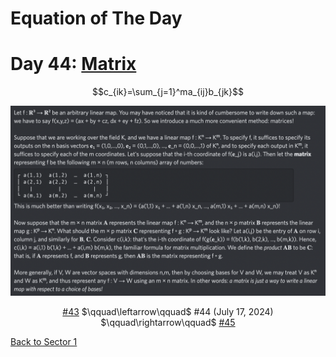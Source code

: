 # Equation of The Day

# Day 44: [Matrix](https://en.wikipedia.org/wiki/Matrix_(mathematics))

$$c_{ik}=\sum_{j=1}^ma_{ij}b_{jk}$$

<picture><img alt="Day 44" src="0044.png"></picture>

<center><a href="0043.html">#43</a> $\qquad\leftarrow\qquad$ #44 (July 17, 2024) $\qquad\rightarrow\qquad$ <a href="0045.html">#45</a></center>

[Back to Sector 1](../0-63.md)

<script data-goatcounter="https://zswu.goatcounter.com/count" async src="//gc.zgo.at/count.js"></script>
<script src="https://utteranc.es/client.js" repo="12AbBa/eotd" issue-term="pathname" theme="github-light" crossorigin="anonymous" async> </script>